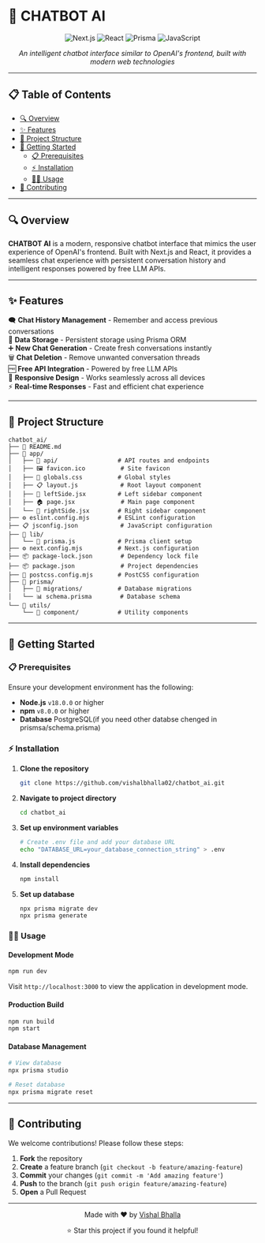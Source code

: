 # 🤖 CHATBOT AI

<div align="center">
  <img src="https://img.shields.io/badge/Next.js-000000?style=for-the-badge&logo=next.js&logoColor=white" alt="Next.js" />
  <img src="https://img.shields.io/badge/React-20232A?style=for-the-badge&logo=react&logoColor=61DAFB" alt="React" />
  <img src="https://img.shields.io/badge/Prisma-3982CE?style=for-the-badge&logo=Prisma&logoColor=white" alt="Prisma" />
  <img src="https://img.shields.io/badge/JavaScript-F7DF1E?style=for-the-badge&logo=javascript&logoColor=black" alt="JavaScript" />
</div>

<div align="center">
  <p><em>An intelligent chatbot interface similar to OpenAI's frontend, built with modern web technologies</em></p>
</div>

---

## 📋 Table of Contents

- [🔍 Overview](#-overview)
- [✨ Features](#-features)
- [📁 Project Structure](#-project-structure)
- [🚀 Getting Started](#-getting-started)
  - [📋 Prerequisites](#-prerequisites)
  - [⚡ Installation](#-installation)
  - [🏃‍♂️ Usage](#-usage)
- [🤝 Contributing](#-contributing)

---

## 🔍 Overview

**CHATBOT AI** is a modern, responsive chatbot interface that mimics the user experience of OpenAI's frontend. Built with Next.js and React, it provides a seamless chat experience with persistent conversation history and intelligent responses powered by free LLM APIs.

---

## ✨ Features

🗨️ **Chat History Management** - Remember and access previous conversations  
💾 **Data Storage** - Persistent storage using Prisma ORM  
➕ **New Chat Generation** - Create fresh conversations instantly  
🗑️ **Chat Deletion** - Remove unwanted conversation threads  
🆓 **Free API Integration** - Powered by free LLM APIs  
📱 **Responsive Design** - Works seamlessly across all devices  
⚡ **Real-time Responses** - Fast and efficient chat experience

---

## 📁 Project Structure

```
chatbot_ai/
├── 📄 README.md
├── 📁 app/
│   ├── 🔌 api/                 # API routes and endpoints
│   ├── 🖼️ favicon.ico          # Site favicon
│   ├── 🎨 globals.css          # Global styles
│   ├── 📋 layout.js            # Root layout component
│   ├── 🔧 leftSide.jsx         # Left sidebar component
│   ├── 🏠 page.jsx             # Main page component
│   └── 🔧 rightSide.jsx        # Right sidebar component
├── ⚙️ eslint.config.mjs        # ESLint configuration
├── 📋 jsconfig.json            # JavaScript configuration
├── 📁 lib/
│   └── 🔗 prisma.js            # Prisma client setup
├── ⚙️ next.config.mjs          # Next.js configuration
├── 📦 package-lock.json        # Dependency lock file
├── 📦 package.json             # Project dependencies
├── 🎨 postcss.config.mjs       # PostCSS configuration
├── 📁 prisma/
│   ├── 🔄 migrations/          # Database migrations
│   └── 📊 schema.prisma        # Database schema
└── 📁 utils/
    └── 📁 component/           # Utility components
```

---

## 🚀 Getting Started

### 📋 Prerequisites

Ensure your development environment has the following:

- **Node.js** `v18.0.0` or higher
- **npm** `v8.0.0` or higher
- **Database** PostgreSQL(if you need other databse chenged in prismsa/schema.prisma)

### ⚡ Installation

1. **Clone the repository**

   ```bash
   git clone https://github.com/vishalbhalla02/chatbot_ai.git
   ```

2. **Navigate to project directory**

   ```bash
   cd chatbot_ai
   ```

3. **Set up environment variables**

   ```bash
   # Create .env file and add your database URL
   echo "DATABASE_URL=your_database_connection_string" > .env
   ```

4. **Install dependencies**

   ```bash
   npm install
   ```

5. **Set up database**
   ```bash
   npx prisma migrate dev
   npx prisma generate
   ```

### 🏃‍♂️ Usage

#### Development Mode

```bash
npm run dev
```

Visit `http://localhost:3000` to view the application in development mode.

#### Production Build

```bash
npm run build
npm start
```

#### Database Management

```bash
# View database
npx prisma studio

# Reset database
npx prisma migrate reset
```

---

## 🤝 Contributing

We welcome contributions! Please follow these steps:

1. **Fork** the repository
2. **Create** a feature branch (`git checkout -b feature/amazing-feature`)
3. **Commit** your changes (`git commit -m 'Add amazing feature'`)
4. **Push** to the branch (`git push origin feature/amazing-feature`)
5. **Open** a Pull Request

---

<div align="center">
  <p>Made with ❤️ by <a href="https://github.com/vishalbhalla02">Vishal Bhalla</a></p>
  <p>⭐ Star this project if you found it helpful!</p>
</div>
